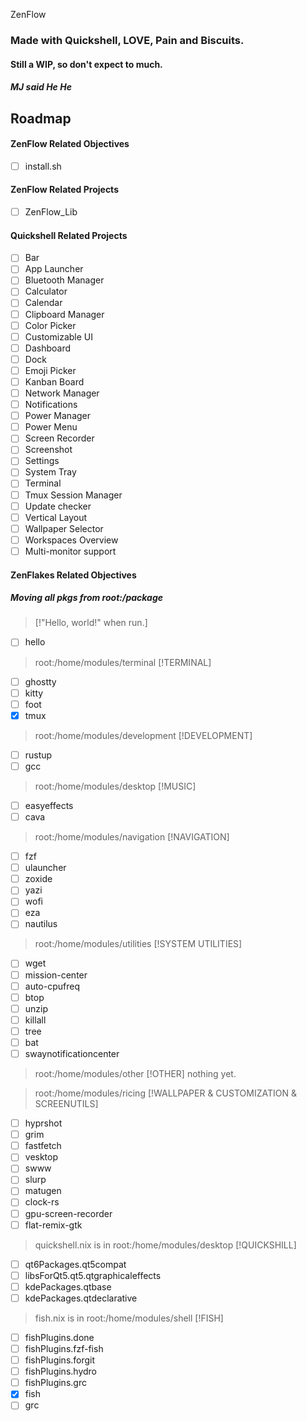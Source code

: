  ZenFlow

### Made with Quickshell, LOVE, Pain and Biscuits.

#### Still a WIP, so don't expect to much.

##### MJ said He He

## Roadmap

#### ZenFlow Related Objectives
- [ ] install.sh

#### ZenFlow Related Projects
- [ ] ZenFlow_Lib

#### Quickshell Related Projects
- [ ] Bar
- [ ] App Launcher
- [ ] Bluetooth Manager
- [ ] Calculator
- [ ] Calendar
- [ ] Clipboard Manager
- [ ] Color Picker
- [ ] Customizable UI
- [ ] Dashboard
- [ ] Dock
- [ ] Emoji Picker
- [ ] Kanban Board
- [ ] Network Manager
- [ ] Notifications
- [ ] Power Manager
- [ ] Power Menu
- [ ] Screen Recorder
- [ ] Screenshot
- [ ] Settings
- [ ] System Tray
- [ ] Terminal
- [ ] Tmux Session Manager
- [ ] Update checker
- [ ] Vertical Layout
- [ ] Wallpaper Selector
- [ ] Workspaces Overview
- [ ] Multi-monitor support

#### ZenFlakes Related Objectives

##### Moving all pkgs from root:/package
> [!"Hello, world!" when run.]
- [ ] hello

> root:/home/modules/terminal
> [!TERMINAL]
- [ ] ghostty
- [ ] kitty
- [ ] foot
- [x] tmux

> root:/home/modules/development
> [!DEVELOPMENT]
- [ ] rustup
- [ ] gcc

> root:/home/modules/desktop
> [!MUSIC]
- [ ] easyeffects
- [ ] cava

> root:/home/modules/navigation
> [!NAVIGATION]
- [ ] fzf
- [ ] ulauncher
- [ ] zoxide
- [ ] yazi
- [ ] wofi
- [ ] eza
- [ ] nautilus

> root:/home/modules/utilities
> [!SYSTEM UTILITIES]
- [ ] wget
- [ ] mission-center
- [ ] auto-cpufreq
- [ ] btop
- [ ] unzip
- [ ] killall
- [ ] tree
- [ ] bat
- [ ] swaynotificationcenter

> root:/home/modules/other
> [!OTHER]
> nothing yet.

> root:/home/modules/ricing
> [!WALLPAPER & CUSTOMIZATION & SCREENUTILS]
- [ ] hyprshot
- [ ] grim
- [ ] fastfetch
- [ ] vesktop
- [ ] swww
- [ ] slurp
- [ ] matugen
- [ ] clock-rs
- [ ] gpu-screen-recorder
- [ ] flat-remix-gtk

> quickshell.nix is in root:/home/modules/desktop
> [!QUICKSHILL]
- [ ] qt6Packages.qt5compat
- [ ] libsForQt5.qt5.qtgraphicaleffects
- [ ] kdePackages.qtbase
- [ ] kdePackages.qtdeclarative

> fish.nix is in root:/home/modules/shell
> [!FISH]
- [ ] fishPlugins.done
- [ ] fishPlugins.fzf-fish
- [ ] fishPlugins.forgit
- [ ] fishPlugins.hydro
- [ ] fishPlugins.grc
- [x] fish
- [ ] grc
